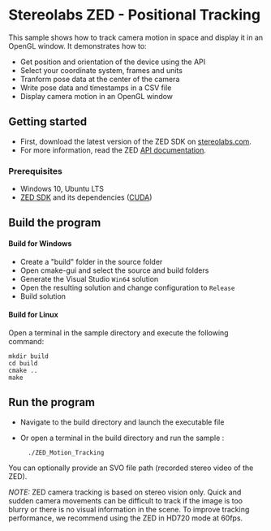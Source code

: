 # Stereolabs ZED - Positional Tracking

This sample shows how to track camera motion in space and display it in an OpenGL window. It demonstrates how to:
- Get position and orientation of the device using the API
- Select your coordinate system, frames and units
- Tranform pose data at the center of the camera
- Write pose data and timestamps in a CSV file
- Display camera motion in an OpenGL window

## Getting started

- First, download the latest version of the ZED SDK on [stereolabs.com](https://www.stereolabs.com).
- For more information, read the ZED [API documentation](https://www.stereolabs.com/developers/documentation/API/).

### Prerequisites

- Windows 10, Ubuntu LTS
- [ZED SDK](https://www.stereolabs.com/developers/) and its dependencies ([CUDA](https://developer.nvidia.com/cuda-downloads))

## Build the program

#### Build for Windows

- Create a "build" folder in the source folder
- Open cmake-gui and select the source and build folders
- Generate the Visual Studio `Win64` solution
- Open the resulting solution and change configuration to `Release`
- Build solution

#### Build for Linux

Open a terminal in the sample directory and execute the following command:

    mkdir build
    cd build
    cmake ..
    make


## Run the program

- Navigate to the build directory and launch the executable file
- Or open a terminal in the build directory and run the sample :

        ./ZED_Motion_Tracking

You can optionally provide an SVO file path (recorded stereo video of the ZED).

*NOTE:* ZED camera tracking is based on stereo vision only. Quick and sudden camera movements can be difficult to track if the image is too blurry or there is no visual information in the scene. To improve tracking performance, we recommend using the ZED in HD720 mode at 60fps.
